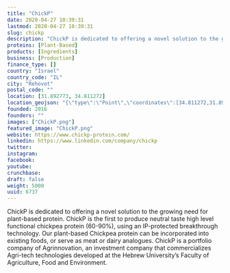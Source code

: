 ```yaml
---
title: "ChickP"
date: 2020-04-27 10:39:31
lastmod: 2020-04-27 10:39:31
slug: chickp
description: "ChickP is dedicated to offering a novel solution to the growing need for plant-based protein. ChickP is the first to produce neutral taste high level functional chickpea protein (60-90%), using an IP-protected breakthrough technology. Our plant-based Chickpea protein can be incorporated into existing foods, or serve as meat or dairy analogues. ChickP is a portfolio company of Agrinnovation, an investment company that commercializes Agri-tech technologies developed at the Hebrew University’s Faculty of Agriculture, Food and Environment."
proteins: [Plant-Based]
products: [Ingredients]
business: [Production]
finance_type: []
country: "Israel"
country_code: "IL"
city: "Rehovot"
postal_code: ""
location: [31.892773, 34.811272]
location_geojson: "{\"type\":\"Point\",\"coordinates\":[34.811272,31.892773]}"
founded: 2016
founders: ""
images: ["ChickP.png"]
featured_image: "ChickP.png"
website: https://www.chickp-protein.com/
linkedin: https://www.linkedin.com/company/chickp
twitter: 
instagram: 
facebook: 
youtube: 
crunchbase: 
draft: false
weight: 5000
uuid: 6737
---
```

ChickP is dedicated to offering a novel solution to the growing need for plant-based protein. ChickP is the first to produce neutral taste high level functional chickpea protein (60-90%), using an IP-protected breakthrough technology. Our plant-based Chickpea protein can be incorporated into existing foods, or serve as meat or dairy analogues. ChickP is a portfolio company of Agrinnovation, an investment company that commercializes Agri-tech technologies developed at the Hebrew University’s Faculty of Agriculture, Food and Environment.
